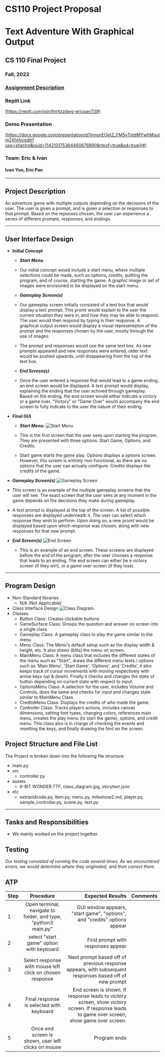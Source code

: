 # CS110 Project Proposal
# Text Adventure With Graphical Output
## CS 110 Final Project
### Fall, 2022
### [Assignment Description](https://docs.google.com/document/d/1H4R6yLL7som1lglyXWZ04RvTp_RvRFCCBn6sqv-82ps/edit?usp=sharing)

### Replit Link ###
 [https://replit.com/join/fnrltzzdwg-ericpan7](#) 

### Demo Presentation ###
 [https://docs.google.com/presentation/d/1mnorEOetZ_FMSyTntdMYwhMoutm2XhHn/edit?usp=sharing&ouid=114210175364490876890&rtpof=true&sd=true](#)

### Team:  Eric & Ivan 
#### Ivan Yun, Eric Pan

***

## Project Description

An adventure game with multiple outputs depending on the decisions of the user. The user is given a prompt, and is given a selection or responses to that prompt. Based on the reponses chosen, the user can experience a series of different prompts, responses, and endings.

***    

## User Interface Design

- **Initial Concept**
  - ***Start Menu***
   - Our initial concept would include a start menu, where multiple selections could be made, such as options, credits, quitting the program, and of course, starting the game. A graphic image or set of images were envisioned to be displayed on the start menu.

  - ***Gameplay Screen(s)***
   - Our gameplay screen initially consisted of a text box that would display a text prompt. This promt would explain to the user the current situation they were in, and how they may be able to respond. The user would then respond by typing in their response. A graphical output screen would display a visual representation of the prompt and the responses chosen by the user, mostly through the use of images.

   - The prompt and responses would use the same text box. As new prompts appeared and new responses were entered, older text would be pushed upwards, until disappearing from the top of the text box.

  - ***End Screen(s)***
   - Once the user entered a response that would lead to a game ending, an end screen would be displayed. A text prompt would display, explaining the ending that the user achived through gameplay. Based on the ending, the end screen would either indicate a victory or a game over. "Victory" or "Game Over" would accompany the end screen to fully indicate to the user the nature of their ending.

- **Final GUI**
    - ***Start Menu:***
    ![Start Menu](Start%20Menu.png)

   - This is the first screen that the user sees upon starting the program. They are presented with three options: Start Game, Options, and Credits.

   - Start game starts the game play. Options displays a options screen. However, this screen is entirely non-functional, as there are no options that the user can actually configure. Credits displays the credits of the game.
  
 - ***Gameplay Screen(s)***
  ![Gameplay Screen](Gameplay%20Screen.png) 
  - This screen is an example of the multiple gameplay screens that the user will see. The exact screen that the user sees at any moment in the game depends on the decisions they make during gameplay.

  - A text prompt is displayed at the top of the screen. A list of possible responses are displayed underneath it. The user can select which response they wish to perform. Upon doing so, a new promt would be displayed based upon which response was chosen, along with new responses for that new prompt.

- ***End Screen(s)***
 ![End Screen](End%20Screen.png)
   - This is an example of an end screen. These screens are displayed before the end of the program, after the user chooses a response that leads to an ending. The end screen can either be a victory screen (if they win), or a game over screen (if they lose).

***        

## Program Design
* Non-Standard libraries
    * N/A (Not Applicable)
* Class Interface Design
         ![Class Diagram](Class%20Diagram.png)
* Classes
    *  Button Class: Creates clickable buttons
    *  GameSurface Class: Groups the question and answer on screen into a single class
    *  Gameplay Class: A gameplay class to play the game similar to the menu
    *  Menu Class: The Menu's default setup such as the display width & height, etc. It also draws (blits) the menu on screen.
    *  MainMenu Class: A menu class that includes the different states of the menu such as "Start", draws the different menu texts / options such as 'Main Menu', 'Start Game', 'Options', and 'Credits', it also keeps track of cursor movements with moving respectively with arrow keys (up & down). Finally it checks and changes the state of button depending on current state with respect to input.
    *  OptionsMenu Class: A selection for the user, includes Volume and Controls, does the same and checks for input and changes state similar to MainMenu Class. 
    *  CreditsMenu Class: Displays the credits of who made the game.
    *  Controller Class: Tracks players actions, includes canvas dimensions, setting font types, changing colors, references main menu, creates the play menu (to start the game), options, and credit menu. This class also is in charge of checking the events and resetting the keys, and finally drawing the font on the screen.

## Project Structure and File List

The Project is broken down into the following file structure:

* main.py
* src
    * controller.py
* assets
    * 8-BIT WONDER.TTF, class_diagram.jpg, storytext.json
* etc
    * extraoldcode.py, item.py, menu.py, milestone2.md, player.py, sample_controller.py, scene.py, text.py

***

## Tasks and Responsibilities 

   * We mainly worked on the project together.

## Testing

*Our testing consisted of running the code several times. As we encountered errors, we would determine where they originated, and then correct them.*


## ATP

| Step                 |Procedure             |Expected Results|Comments|                
|----------------------|:--------------------:|----------------------------------:|:-----|
|1| Open terminal, navigate to folder, and type, “python3 main.py”  |GUI window appears, "start game", "options", and "credits" options appear || |
|2| select "start game" option with keyboard| First prompt with responses appear|
|3| Select response with mouse left click on chosen response| Next prompt based off of previous response appears, with subsequent responses based off of new prompt|
|4| Final response is selected with keyboard| End screen is shown. If response leads to victory screen, show victory screen. If response leads to game over screen, show game over screen.|
|5| Once end screen is shown, user left clicks on mouse| Program ends